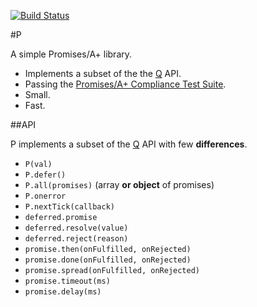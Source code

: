 [![Build Status](https://secure.travis-ci.org/rkatic/p.png)](http://travis-ci.org/rkatic/p)

#P

A simple Promises/A+ library.

- Implements a subset of the the [Q](https://github.com/kriskowal/q) API.
- Passing the [Promises/A+ Compliance Test Suite](https://github.com/promises-aplus/promises-tests).
- Small.
- Fast.

##API

P implements a subset of the [Q](https://github.com/kriskowal/q) API with few **differences**.

- `P(val)`
- `P.defer()`
- `P.all(promises)` (array **or object** of promises)
- `P.onerror`
- `P.nextTick(callback)`
- `deferred.promise`
- `deferred.resolve(value)`
- `deferred.reject(reason)`
- `promise.then(onFulfilled, onRejected)`
- `promise.done(onFulfilled, onRejected)`
- `promise.spread(onFulfilled, onRejected)`
- `promise.timeout(ms)`
- `promise.delay(ms)`
